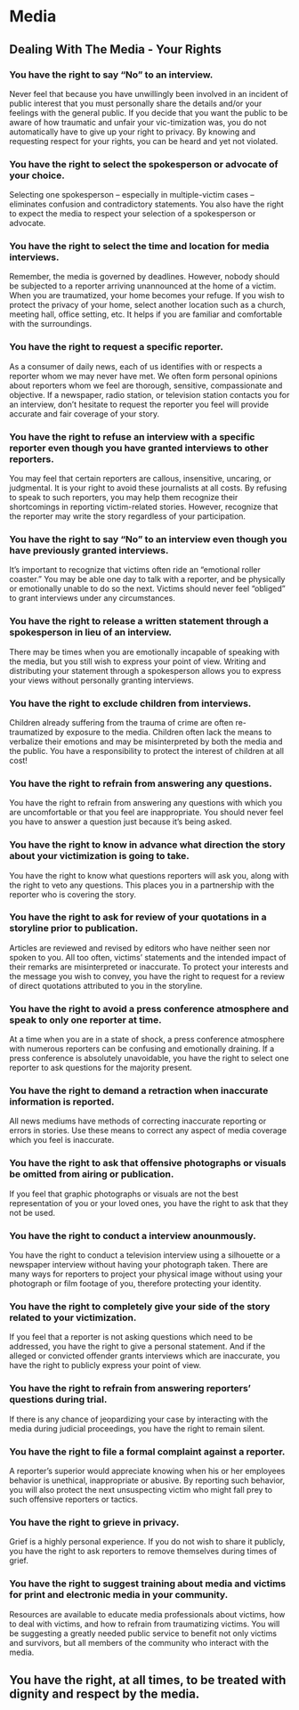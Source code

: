 # Media

## Dealing With The Media - Your Rights

### You have the right to say “No” to an interview.

Never feel that because you have unwillingly been involved in an incident of public interest that you must personally share the details and/or your feelings with the general public. If you decide that you want the public to be aware of how traumatic and unfair your vic-timization was, you do not automatically have to give up your right to privacy. By knowing and requesting respect for your rights, you can be heard and yet not violated.

### You have the right to select the spokesperson or advocate of your choice.

Selecting one spokesperson – especially in multiple-victim cases – eliminates confusion and contradictory statements. You also have the right to expect the media to respect your selection of a spokesperson or advocate.

### You have the right to select the time and location for media interviews.

Remember, the media is governed by deadlines. However, nobody should be subjected to a reporter arriving unannounced at the home of a victim. When you are traumatized, your home becomes your refuge. If you wish to protect the privacy of your home, select another location such as a church, meeting hall, office setting, etc. It helps if you are familiar and comfortable with the surroundings.

### You have the right to request a specific reporter.

As a consumer of daily news, each of us identifies with or respects a reporter whom we may never have met. We often form personal opinions about reporters whom we feel are thorough, sensitive, compassionate and objective. If a newspaper, radio station, or television station contacts you for an interview, don’t hesitate to request the reporter you feel will provide accurate and fair coverage of your story.

### You have the right to refuse an interview with a specific reporter even though you have granted interviews to other reporters.

You may feel that certain reporters are callous, insensitive, uncaring, or judgmental. It is your right to avoid these journalists at all costs. By refusing to speak to such reporters, you may help them recognize their shortcomings in reporting victim-related stories. However, recognize that the reporter may write the story regardless of your participation.

### You have the right to say “No” to an interview even though you have previously granted interviews.

It’s important to recognize that victims often ride an “emotional roller coaster.” You may be able one day to talk with a reporter, and be physically or emotionally unable to do so the next. Victims should never feel “obliged” to grant interviews under any circumstances.

### You have the right to release a written statement through a spokesperson in lieu of an interview.

There may be times when you are emotionally incapable of speaking with the media, but you still wish to express your point of view. Writing and distributing your statement through a spokesperson allows you to express your views without personally granting interviews.

### You have the right to exclude children from interviews.

Children already suffering from the trauma of crime are often re-traumatized by exposure to the media. Children often lack the means to verbalize their emotions and may be misinterpreted by both the media and the public. You have a responsibility to protect the interest of children at all cost!

### You have the right to refrain from answering any questions.
 You have the right to refrain from answering any questions with which you are uncomfortable or that you feel are inappropriate. You should never feel you have to answer a question just because it’s being asked.

### You have the right to know in advance what direction the story about your victimization is going to take.

You have the right to know what questions reporters will ask you, along with the right to veto any questions. This places you in a partnership with the reporter who is covering the story.

### You have the right to ask for review of your quotations in a storyline prior to publication.

Articles are reviewed and revised by editors who have neither seen nor spoken to you. All too often, victims’ statements and the intended impact of their remarks are misinterpreted or inaccurate. To protect your interests and the message you wish to convey, you have the right to request for a review of direct quotations attributed to you in the storyline.

### You have the right to avoid a press conference atmosphere and speak to only one reporter at time.

At a time when you are in a state of shock, a press conference atmosphere with numerous reporters can be confusing and emotionally draining. If a press conference is absolutely unavoidable, you have the right to select one reporter to ask questions for the majority present.

### You have the right to demand a retraction when inaccurate information is reported.

All news mediums have methods of correcting inaccurate reporting or errors in stories. Use these means to correct any aspect of media coverage which you feel is inaccurate.

### You have the right to ask that offensive photographs or visuals be omitted from airing or publication.

If you feel that graphic photographs or visuals are not the best representation of you or your loved ones, you have the right to ask that they not be used.

### You have the right to conduct a interview anounmously. 

You have the right to conduct a television interview using a silhouette or a newspaper interview without having your photograph taken. There are many ways for reporters to project your physical image without using your photograph or film footage of you, therefore protecting your identity.

### You have the right to completely give your side of the story related to your victimization.

If you feel that a reporter is not asking questions which need to be addressed, you have the right to give a personal statement. And if the alleged or convicted offender grants interviews which are inaccurate, you have the right to publicly express your point of view.

### You have the right to refrain from answering reporters’ questions during trial.

If there is any chance of jeopardizing your case by interacting with the media during judicial proceedings, you have the right to remain silent.

### You have the right to file a formal complaint against a reporter.

A reporter’s superior would appreciate knowing when his or her employees behavior is unethical, inappropriate or abusive. By reporting such behavior, you will also protect the next unsuspecting victim who might fall prey to such offensive reporters or tactics.

### You have the right to grieve in privacy.

Grief is a highly personal experience. If you do not wish to share it publicly, you have the right to ask reporters to remove themselves during times of grief.

### You have the right to suggest training about media and victims for print and electronic media in your community.

Resources are available to educate media professionals about victims, how to deal with victims, and how to refrain from traumatizing victims. You will be suggesting a greatly needed public service to benefit not only victims and survivors, but all members of the community who interact with the media.

## You have the right, at all times, to be treated with dignity and respect by the media.